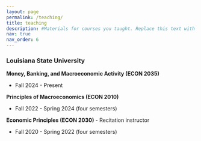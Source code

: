 ```yaml
---
layout: page
permalink: /teaching/
title: teaching
description: #Materials for courses you taught. Replace this text with your description.
nav: true
nav_order: 6
---
```


### Louisiana State University
**Money, Banking, and Macroeconomic Activity (ECON 2035)**
 * Fall 2024 - Present

**Principles of Macroeconomics (ECON 2010)**
* Fall 2022 - Spring 2024 (four semesters)

**Economic Principles (ECON 2030)** - Recitation instructor
* Fall 2020 - Spring 2022 (four semesters)
